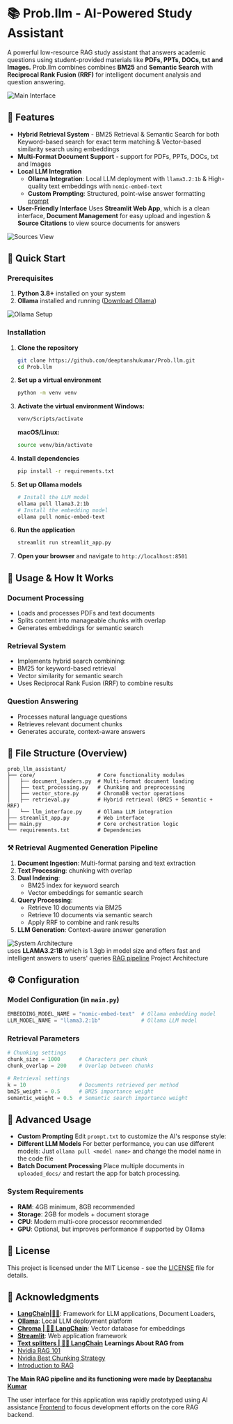 # 📚 Prob.llm - AI-Powered Study Assistant

A powerful low-resource RAG study assistant that answers academic questions using student-provided materials like **PDFs, PPTs, DOCs, txt and Images.**
Prob.llm combines combines **BM25** and **Semantic Search** with **Reciprocal Rank Fusion (RRF)** for intelligent document analysis and question answering.

![Main Interface](Assets/mainview.png)

## 🌟 Features
- **Hybrid Retrieval System** - BM25 Retrieval & Semantic Search for both Keyword-based search for exact term matching & Vector-based similarity search using embeddings
- **Multi-Format Document Support** - support for PDFs, PPTs, DOCs, txt and Images
- **Local LLM Integration**
   - **Ollama Integration**: Local LLM deployment with `llama3.2:1b` & High-quality text embeddings with `nomic-embed-text`
   - **Custom Prompting**: Structured, point-wise answer formatting [prompt](prompt.txt)
- **User-Friendly Interface**
      Uses **Streamlit Web App**, which is a clean interface, **Document Management** for easy upload and ingestion & **Source Citations** to view source documents for answers

![Sources View](Assets/sources.png)

## 🚀 Quick Start

### Prerequisites

1. **Python 3.8+** installed on your system
2. **Ollama** installed and running ([Download Ollama](https://ollama.ai/))

![Ollama Setup](Assets/ollama.png)

### Installation

1. **Clone the repository**
   ```bash
   git clone https://github.com/deeptanshukumar/Prob.llm.git
   cd Prob.llm
   ```
2. **Set up a virtual environment**
   ```bash
   python -m venv venv
   ```
3. **Activate the virtual environment Windows:**
   ```bash
   venv/Scripts/activate
   ```
   **macOS/Linux:**
   ```bash
   source venv/bin/activate
   ```
2. **Install dependencies**
   ```bash
   pip install -r requirements.txt
   ```

3. **Set up Ollama models**
   ```bash
   # Install the LLM model
   ollama pull llama3.2:1b   
   # Install the embedding model
   ollama pull nomic-embed-text
   ```

4. **Run the application**
   ```bash
   streamlit run streamlit_app.py
   ```

5. **Open your browser** and navigate to `http://localhost:8501`

## 📖 Usage & How It Works

### Document Processing
- Loads and processes PDFs and text documents
- Splits content into manageable chunks with overlap
- Generates embeddings for semantic search
### Retrieval System
- Implements hybrid search combining:
- BM25 for keyword-based retrieval
- Vector similarity for semantic search
- Uses Reciprocal Rank Fusion (RRF) to combine results
### Question Answering
- Processes natural language questions
- Retrieves relevant document chunks
- Generates accurate, context-aware answers

## 📂 File Structure (Overview)

```
prob_llm_assistant/
├── core/                    # Core functionality modules
│   ├── document_loaders.py  # Multi-format document loading
│   ├── text_processing.py   # Chunking and preprocessing
│   ├── vector_store.py      # ChromaDB vector operations
│   ├── retrieval.py         # Hybrid retrieval (BM25 + Semantic + RRF)
│   └── llm_interface.py     # Ollama LLM integration
├── streamlit_app.py         # Web interface
├── main.py                  # Core orchestration logic
└── requirements.txt         # Dependencies
```

### **⚒️ Retrieval Augmented Generation Pipeline**
1. **Document Ingestion**: Multi-format parsing and text extraction
2. **Text Processing**: chunking with overlap
3. **Dual Indexing**: 
   - BM25 index for keyword search
   - Vector embeddings for semantic search
4. **Query Processing**: 
   - Retrieve 10 documents via BM25
   - Retrieve 10 documents via semantic search
   - Apply RRF to combine and rank results
5. **LLM Generation**: Context-aware answer generation

![System Architecture](Assets/llama.jpg)  
uses **LLAMA3.2:1B** which is 1.3gb in model size and offers fast and intelligent answers to users' queries
[RAG pipeline](Assets/RAGpipeline.png) Project Architecture

## ⚙️ Configuration

### **Model Configuration** (in `main.py`)
```python
EMBEDDING_MODEL_NAME = "nomic-embed-text"  # Ollama embedding model
LLM_MODEL_NAME = "llama3.2:1b"             # Ollama LLM model
```

### **Retrieval Parameters**
```python
# Chunking settings
chunk_size = 1000      # Characters per chunk
chunk_overlap = 200    # Overlap between chunks

# Retrieval settings
k = 10                 # Documents retrieved per method
bm25_weight = 0.5      # BM25 importance weight
semantic_weight = 0.5  # Semantic search importance weight
```

## 🔧 Advanced Usage
- **Custom Prompting**
Edit `prompt.txt` to customize the AI's response style:
- **Different LLM Models**
For better performance, you can use different models:
Just `ollama pull <model name>` and change the model name in the code file
- **Batch Document Processing**
Place multiple documents in `uploaded_docs/` and restart the app for batch processing.

### **System Requirements**
- **RAM**: 4GB minimum, 8GB recommended
- **Storage**: 2GB for models + document storage
- **CPU**: Modern multi-core processor recommended
- **GPU**: Optional, but improves performance if supported by Ollama

## 📄 License
This project is licensed under the MIT License - see the [LICENSE](LICENSE) file for details.

## 🙏 Acknowledgments

- **[LangChain|🦜️🔗](https://www.langchain.com/)**: Framework for LLM applications, Document Loaders, 
- **[Ollama](https://ollama.com/)**: Local LLM deployment platform
- **[Chroma | 🦜️🔗 LangChain](https://python.langchain.com/docs/integrations/vectorstores/chroma/)**: Vector database for embeddings
- **[Streamlit](https://streamlit.io/)**: Web application framework
- **[Text splitters | 🦜️🔗 LangChain](https://python.langchain.com/docs/concepts/text_splitters/)**
**Learnings About RAG from**
- [Nvidia RAG 101](https://developer.nvidia.com/blog/rag-101-demystifying-retrieval-augmented-generation-pipelines/)
- [Nvidia Best Chunking Strategy](https://developer.nvidia.com/blog/finding-the-best-chunking-strategy-for-accurate-ai-responses/)
- [Introduction to RAG](https://weaviate.io/blog/introduction-to-rag)
  

**The Main RAG pipeline and its functioning were made by [Deeptanshu Kumar](https://github.com/deeptanshukumar)**

The user interface for this application was rapidly prototyped using AI assistance [Frontend](streamlit_app.py) to focus development efforts on the core RAG backend.
